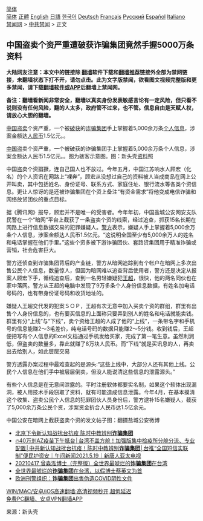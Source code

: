  <!-- 面包屑导航 --> <div class="breadcrumb"><!-- GTranslate: https://gtranslate.io/ -->  <div class="switcher notranslate">  <div class="selected">  <a href="#" onclick="return false;"> 简体</a>  </div>  <div class="option">  <a href="https://www.bannedbook.org" onclick="doGTranslate('zh-CN|zh-CN');jQuery('div.switcher div.selected a').html(jQuery(this).html());return false;" title="简体中文" class="nturl selected"> 简体</a>  <a href="https://www.bannedbook.org/zh-tw/" onclick="doGTranslate('zh-CN|zh-TW');jQuery('div.switcher div.selected a').html(jQuery(this).html());return false;" title="繁體中文" class="nturl"> 正體</a>  <a href="https://www.bannedbook.org/en/" onclick="doGTranslate('zh-CN|en');jQuery('div.switcher div.selected a').html(jQuery(this).html());return false;" title="English" class="nturl"> English</a>  <a href="https://www.bannedbook.org/ja/" onclick="doGTranslate('zh-CN|ja');jQuery('div.switcher div.selected a').html(jQuery(this).html());return false;" title="日本語" class="nturl"> 日語</a>  <a href="https://www.bannedbook.org/ko/" onclick="doGTranslate('zh-CN|ko');jQuery('div.switcher div.selected a').html(jQuery(this).html());return false;" title="한국어" class="nturl"> 한국어</a>  <a href="https://www.bannedbook.org/de/" onclick="doGTranslate('zh-CN|de');jQuery('div.switcher div.selected a').html(jQuery(this).html());return false;" title="Deutsch" class="nturl"> Deutsch</a>  <a href="https://www.bannedbook.org/fr/" onclick="doGTranslate('zh-CN|fr');jQuery('div.switcher div.selected a').html(jQuery(this).html());return false;" title="Français" class="nturl"> Français</a>  <a href="https://www.bannedbook.org/ru/" onclick="doGTranslate('zh-CN|ru');jQuery('div.switcher div.selected a').html(jQuery(this).html());return false;" title="Русский" class="nturl"> Русский</a>  <a href="https://www.bannedbook.org/es/" onclick="doGTranslate('zh-CN|es');jQuery('div.switcher div.selected a').html(jQuery(this).html());return false;" title="Español" class="nturl"> Español</a>  <a href="https://www.bannedbook.org/it/" onclick="doGTranslate('zh-CN|it');jQuery('div.switcher div.selected a').html(jQuery(this).html());return false;" title="Italiano" class="nturl"> Italiano</a>  </div>  </div>      <div class='breadcrumb-sub'><!-- Breadcrumb NavXT 6.3.0 --> <a href="https://www.bannedbook.org/" class="home">禁闻网</a> &gt; <a href="https://www.bannedbook.org/bnews/cbnews/" class="category">中共禁闻</a> &gt; 正文</div></div><h2>中国盗卖个资严重遭破获诈骗集团竟然手握5000万条资料</h2> <p class="notice"><b>大陆网友注意：本文中的链接除 <a href="https://github.com/bannedbook/fanqiang" >翻墙</a>软件下载和<a href="https://github.com/killgcd/justmysocks/blob/master/README.md">翻墙推荐</a>链接外全部为禁网链接，未翻墙状态下打不开，请勿点击。此为文字版禁闻，欲看图文视频完整版和更多禁闻，请下载<a href="https://github.com/bannedbook/fanqiang">翻墙软件或APP</a>后翻墙上禁闻网。</p><p>备注：翻墙看新闻非常安全，翻墙以真实身份发表敏感言论有一定风险，但只看不说则没有任何风险，翻的人太多，政府管不过来，也不管。信息自由是天赋人权，请放心大胆的翻墙。</b></p>  <div class="entry"> <p id="summary"><span class='wp_keywordlink_affiliate'><a href="https://www.bannedbook.org/" title="中国" target="_blank">中国</a></span><a href="https://www.bannedbook.org/bnews/tag/%E7%9B%97%E5%8D%96/" class="st_tag internal_tag" rel="tag" title="标签 盗卖 下的日志">盗卖</a>个资严重，一个被<a href="https://www.bannedbook.org/bnews/tag/%E7%A0%B4%E8%8E%B7/" class="st_tag internal_tag" rel="tag" title="标签 破获 下的日志">破获</a>的<a href="https://www.bannedbook.org/bnews/tag/%e8%af%88%e9%aa%97%e9%9b%86%e5%9b%a2/" class="st_tag internal_tag" rel="tag" title="标签 诈骗集团 下的日志">诈骗集团</a>手上掌握着5,000余万条<a href="https://www.bannedbook.org/bnews/tag/%E4%B8%AA%E4%BA%BA%E4%BF%A1%E6%81%AF/" class="st_tag internal_tag" rel="tag" title="标签 个人信息 下的日志">个人信息</a>，涉案金额达<a href="https://www.bannedbook.org/bnews/tag/%e4%ba%ba%e6%b0%91%e5%b8%81/" class="st_tag internal_tag" rel="tag" title="标签 人民币 下的日志">人民币</a>1.5亿元。。</p> <p id="conimg"><a href="https://www.bannedbook.org/bnews/tag/%E4%B8%AD%E5%9B%BD/" class="st_tag internal_tag" rel="tag" title="标签 中国 下的日志">中国</a>盗卖个资严重，一个被破获的诈骗集团手上掌握着5,000余万条个人信息，涉案金额达人民币1.5亿元。。图为骇客示意图。图：新头壳<a href="https://www.bannedbook.org/bnews/tag/%E8%B5%84%E6%96%99/" class="st_tag internal_tag" rel="tag" title="标签 资料 下的日志">资料</a>照</p>  <p>中国盗卖个资猖獗，连自己国人也不放过。今年五月，中国江苏响水人顾宏（化名）的个人资讯在网路上“裸奔”，顾宏从没想过自己的资料被人当成商品在网上公开叫卖，其中包括姓名、身份证号、联系方式、家庭住址、银行流水等各类个资信息。更让人惊讶的是还被诈骗集团在个资上备注“有资金需求”将他变成电信诈骗和网络放贷团伙的重点目标。</p> <p>据《腾讯网》报导，顾宏并不是唯一的受害者。今年年初，中国盐城公安网安支队民警在一个“暗网”平台上截获了一条盗卖个资的线索，经过追查，抓获15名长期在网路上进行信息数据交易的犯罪嫌疑人。<a href="https://www.bannedbook.org/bnews/tag/%e8%ad%a6%e6%96%b9/" class="st_tag internal_tag" rel="tag" title="标签 警方 下的日志">警方</a>表示，嫌疑人手上掌握着5,000余万条个人信息，涉案金额达人民币1.5亿元。“这说明全国至少有5,000余万人的姓名和电话掌握在他们手里。”这些个资多被下游诈骗团伙、套路贷集团用于精准诈骗或营销，社会危害巨大。</p>  <p>警方还侦查到诈骗集团背后的产业链，警方从暗网追踪到有个帐户在暗网上多次出售公民个人信息，数量惊人，但因为暗网难以追查背后使用者，警方还是决定从报案人顾宏下手，循线追查后，查到一名男轻嫌疑犯<a href="https://www.bannedbook.org/bnews/tag/%e7%8e%8b%e8%b6%85/" class="st_tag internal_tag" rel="tag" title="标签 王超 下的日志">王超</a>，很快，他的两名同伙也在家中落网。警方从王超的电脑中发现了9万多条个人身份信息数据，有姓名加电话号码的，也有带身份证号码和收货地址的。</p> <p>嫌疑人王超交代发的犯案ＳＯＰ，王超有次无意中加入买卖个资的群组，群里有出售个人身份信息的，也有要买信息的上面称只要弄到别人的姓名和电话就能卖钱。群里有分“上线”与“下线”，卖个资给王超的人成了他的“上线”，一条带名字和手机号的信息能赚2～3毛差价，纯电话号码的数据只能赚2～5分钱。收到钱后，王超便把写有个人信息的Excel文档通过手机发给买家，完成了第一笔生意。虽然利润低，但盗卖的数量多，靠此就赚了8万块人民币。而“下线”就是买讯息的人，再卖出去给别人，如此层层交易</p>  <p>警方透露办案过程中最难查起的是源头:“这些上线中，大部分人还有其他上线。公民个人信息在他们手中被层层倒卖，但没人能说清这些信息的泄露源头。”</p> <p>有些个人信息是在无意间泄露的。平时注册软体都要实名制，如果这个软体出现漏洞，被人用技术手段窃取了资料，就有可能造成信息泄露。今年4月，在基本摸清这个收集、盗卖公民个人信息的犯罪团伙人员身份后，警方逮补15名嫌疑人，截获了5,000余万条公民个资，涉案资金折合人民币达1.5亿余元。</p>  <p>中国公安在暗网上截获盗卖个资的发文帖子图：翻摄盐城公安微博</p> <ul class='op-related-articles' title='相关阅读'> <li><a href='https://www.bannedbook.org/bnews/taiwannews/20210519/1549616.html' target='_blank'>北京下令新认知战扰台抗疫 陈时中教辨别<b>诈骗集团</b></a></li> <li><a href='https://www.bannedbook.org/bnews/taiwannews/20210519/1549548.html' target='_blank'>🔥40万剂AZ疫苗下午抵台│台湾不盖方舱！加强版集中检疫所分舱分流、专业配置│中共新认知战扰台抗疫！陈时中教辨别<b>诈骗集团</b>│台推“全国短信实联制”便民护资安｜午间新闻2021.5.19｜新唐人亚太电视</a></li> <li><a href='https://www.bannedbook.org/bnews/taiwannews/20210418/1528765.html' target='_blank'>20210417 曾淼泓博士（完整版）全世界最唬烂的<b>诈骗集团</b>在台湾</a></li> <li><a href='https://www.bannedbook.org/bnews/taiwannews/20210417/1528207.html' target='_blank'>全世界最唬烂的<b>诈骗集团</b>在台湾，以假博士蔡英文为首</a></li> <li><a href='https://www.bannedbook.org/bnews/baitai/20210203/1480511.html' target='_blank'>欧洲刑警组织：<b>诈骗集团</b>出售伪造COVID阴性文件</a></li> </ul> <p class="texttj"> <a href="https://github.com/bannedbook/fanqiang/wiki/V2ray%E6%9C%BA%E5%9C%BA" target="_blank">WIN/MAC/安卓/iOS高速翻墙:高清视频秒开,超低延迟</a><br/> <a href="https://github.com/bannedbook/fanqiang/wiki/%E7%A6%81%E9%97%BB%E7%BD%91%E5%AE%89%E5%8D%93%E7%BF%BB%E5%A2%99%E6%96%B0%E9%97%BBAPP" target="_blank">免费PC翻墙、安卓VPN翻墙APP</a></p><p> 来源：新头壳 </p><a name='sharetosocial'></a>  <div style="margin-bottom:5px;padding-bottom:5px;clear:both"> <div id="archive-pix-1" class="banner-ads"> <!-- AuctionX Display platform tag START --> <div id="26318x728x90x621x_ADSLOT2" clicktrack="%%CLICK_URL_ESC%%"></div> <!-- AuctionX Display platform tag END --> </div> <div id="archive-pix-2" class="banner-ads"> <!-- AuctionX Display platform tag START --> <div id="26315x300x250x621x_ADSLOT2" clicktrack="%%CLICK_URL_ESC%%"></div> <!-- AuctionX Display platform tag END --> </div> </div>  <div id="archive-pix-1" class="banner-ads"> <!-- AuctionX Display platform tag START --> <div id="26318x728x90x621x_ADSLOT3" clicktrack="%%CLICK_URL_ESC%%"></div> <!-- AuctionX Display platform tag END --> </div> </div><!--END ENTRY--> 